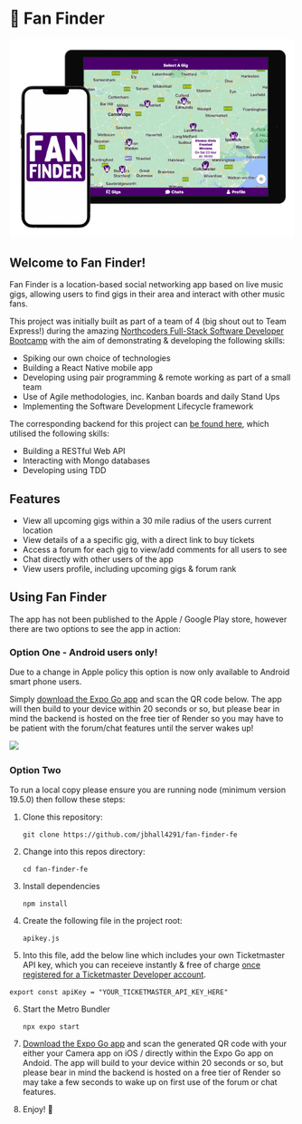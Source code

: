 # :guitar: Fan Finder


<img src="https://github.com/jbhall4291/fan-finder/blob/main/fanfinder_screenshots.png" />


## Welcome to Fan Finder!

Fan Finder is a location-based social networking app based on live music gigs, allowing users to find gigs in their area and interact with other music fans.

This project was initially built as part of a team of 4 (big shout out to Team Express!) during the amazing [Northcoders Full-Stack Software Developer Bootcamp](https://northcoders.com/) with the aim of demonstrating & developing the following skills:

* Spiking our own choice of technologies
* Building a React Native mobile app
* Developing using pair programming & remote working as part of a small team
* Use of Agile methodologies, inc. Kanban boards and daily Stand Ups
* Implementing the Software Development Lifecycle framework

The corresponding backend for this project can [be found here](https://github.com/jbhall4291/fan-finder-backend), which utilised the following skills:
* Building a RESTful Web API
* Interacting with Mongo databases
* Developing using TDD 

## Features

* View all upcoming gigs within a 30 mile radius of the users current location
* View details of a a specific gig, with a direct link to buy tickets
* Access a forum for each gig to view/add comments for all users to see
* Chat directly with other users of the app
* View users profile, including upcoming gigs & forum rank

## Using Fan Finder

The app has not been published to the Apple / Google Play store, however there are two options to see the app in action:

### Option One - Android users only!

Due to a change in Apple policy this option is now only available to Android smart phone users.

Simply [download the Expo Go app](https://expo.dev/expo-go) and scan the QR code below. The app will then build to your device within 20 seconds or so, but please bear in mind the backend is hosted on the free tier of Render so you may have to be patient with the forum/chat features until the server wakes up!

<img src="https://qr.expo.dev/expo-go?owner=jbhall4291&slug=fan-finder&releaseChannel=default&host=exp.host" width="200" />

### Option Two

To run a local copy please ensure you are running node (minimum version 19.5.0) then follow these steps:

1. Clone this repository:
   ```
   git clone https://github.com/jbhall4291/fan-finder-fe
   ```

2. Change into this repos directory:
   ```
   cd fan-finder-fe
   ```

3. Install dependencies
   ```
   npm install
   ```

4. Create the following file in the project root:
   ```
   apikey.js
   ```

5.  Into this file, add the below line which includes your own Ticketmaster API key, which you can receieve instantly & free of charge [once registered for a Ticketmaster Developer account](https://developer-acct.ticketmaster.com/user/register).
   ```
   export const apiKey = "YOUR_TICKETMASTER_API_KEY_HERE"
   ```

6. Start the Metro Bundler
   ```
   npx expo start
   ```
   
7. [Download the Expo Go app](https://expo.dev/expo-go) and scan the generated QR code with your either your Camera app on iOS / directly within the Expo Go app on Andoid. The app will build to your device within 20 seconds or so, but please bear in mind the backend is hosted on a free tier of Render so may take a few seconds to wake up on first use of the forum or chat features.

8. Enjoy! 🎉

